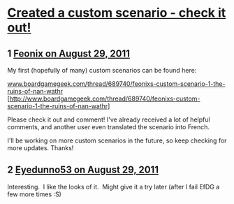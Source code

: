 # [Created a custom scenario - check it out!](https://community.fantasyflightgames.com/topic/52357-created-a-custom-scenario-check-it-out/)

## 1 [Feonix on August 29, 2011](https://community.fantasyflightgames.com/topic/52357-created-a-custom-scenario-check-it-out/?do=findComment&comment=521528)

My first (hopefully of many) custom scenarios can be found here:

www.boardgamegeek.com/thread/689740/feonixs-custom-scenario-1-the-ruins-of-nan-wathr [http://www.boardgamegeek.com/thread/689740/feonixs-custom-scenario-1-the-ruins-of-nan-wathr]

Please check it out and comment! I've already received a lot of helpful comments, and another user even translated the scenario into French.

I'll be working on more custom scenarios in the future, so keep checking for more updates. Thanks!

## 2 [Eyedunno53 on August 29, 2011](https://community.fantasyflightgames.com/topic/52357-created-a-custom-scenario-check-it-out/?do=findComment&comment=521742)

Interesting.  I like the looks of it.  Might give it a try later (after I fail EfDG a few more times :S)

